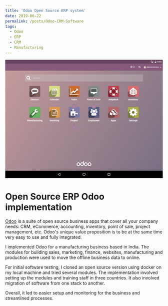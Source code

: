 ```yaml
---
title: 'Odoo Open Source ERP system'
date: 2019-06-22
permalink: /posts/Odoo-CRM-Software
tags:
  - Odoo
  - ERP
  - CRM
  - Manufacturing
---
```

![Odoo apps](..\images\Odoo_apps.png)
# Open Source ERP Odoo implementation


 <a href="https://www.odoo.com" target="_blank">Odoo</a> is a suite of open source business apps that cover all your company needs: CRM, eCommerce, accounting, inventory, point of sale, project management, etc. Odoo's unique value proposition is to be at the same time very easy to use and fully integrated.

I implemented Odoo for a manufacturing business based in India. The modules for building sales, marketing, finance, websites, manufacturing and production were used to move the offline business data to online.

For initial software testing, I cloned an open source version using docker on my local machine and tried several modules. The implementation involved setting up the modules and training staff in three countries. It also involved migration of software from one stack to another.

Overall, it led to easier setup and monitoring for the business and streamlined processes.